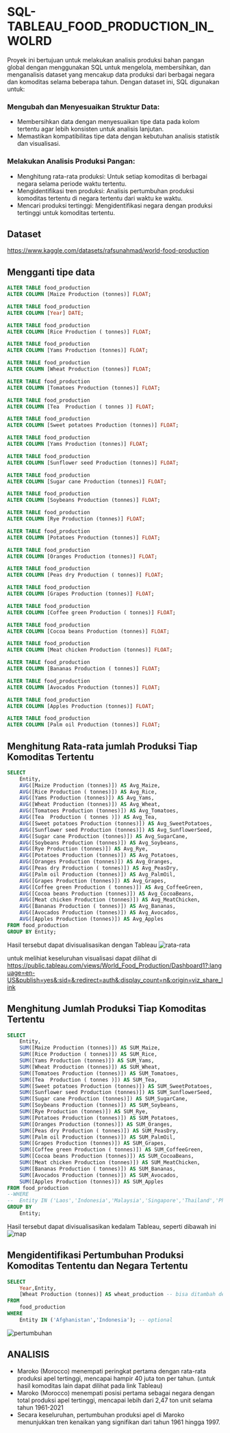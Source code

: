 # SQL-TABLEAU_FOOD_PRODUCTION_IN_WOLRD
Proyek ini bertujuan untuk melakukan analisis produksi bahan pangan global dengan menggunakan SQL untuk mengelola, membersihkan, dan menganalisis dataset yang mencakup data produksi dari berbagai negara dan komoditas selama beberapa tahun. Dengan dataset ini, SQL digunakan untuk:

### Mengubah dan Menyesuaikan Struktur Data:
- Membersihkan data dengan menyesuaikan tipe data pada kolom tertentu agar lebih konsisten untuk analisis lanjutan.
- Memastikan kompatibilitas tipe data dengan kebutuhan analisis statistik dan visualisasi.
 ### Melakukan Analisis Produksi Pangan:
- Menghitung rata-rata produksi: Untuk setiap komoditas di berbagai negara selama periode waktu tertentu.
- Mengidentifikasi tren produksi: Analisis pertumbuhan produksi komoditas tertentu di negara tertentu dari waktu ke waktu.
- Mencari produksi tertinggi: Mengidentifikasi negara dengan produksi tertinggi untuk komoditas tertentu.

## Dataset
https://www.kaggle.com/datasets/rafsunahmad/world-food-production

## Mengganti tipe data
```sql
ALTER TABLE food_production
ALTER COLUMN [Maize Production (tonnes)] FLOAT;

ALTER TABLE food_production
ALTER COLUMN [Year] DATE;

ALTER TABLE food_production
ALTER COLUMN [Rice Production ( tonnes)] FLOAT;

ALTER TABLE food_production
ALTER COLUMN [Yams Production (tonnes)] FLOAT;

ALTER TABLE food_production
ALTER COLUMN [Wheat Production (tonnes)] FLOAT;

ALTER TABLE food_production
ALTER COLUMN [Tomatoes Production (tonnes)] FLOAT;

ALTER TABLE food_production
ALTER COLUMN [Tea  Production ( tonnes )] FLOAT;

ALTER TABLE food_production
ALTER COLUMN [Sweet potatoes Production (tonnes)] FLOAT;

ALTER TABLE food_production
ALTER COLUMN [Yams Production (tonnes)] FLOAT;

ALTER TABLE food_production
ALTER COLUMN [Sunflower seed Production (tonnes)] FLOAT;

ALTER TABLE food_production
ALTER COLUMN [Sugar cane Production (tonnes)] FLOAT;

ALTER TABLE food_production
ALTER COLUMN [Soybeans Production (tonnes)] FLOAT;

ALTER TABLE food_production
ALTER COLUMN [Rye Production (tonnes)] FLOAT;

ALTER TABLE food_production
ALTER COLUMN [Potatoes Production (tonnes)] FLOAT;

ALTER TABLE food_production
ALTER COLUMN [Oranges Production (tonnes)] FLOAT;

ALTER TABLE food_production
ALTER COLUMN [Peas dry Production ( tonnes)] FLOAT;

ALTER TABLE food_production
ALTER COLUMN [Grapes Production (tonnes)] FLOAT;

ALTER TABLE food_production
ALTER COLUMN [Coffee green Production ( tonnes)] FLOAT;

ALTER TABLE food_production
ALTER COLUMN [Cocoa beans Production (tonnes)] FLOAT;

ALTER TABLE food_production
ALTER COLUMN [Meat chicken Production (tonnes)] FLOAT;

ALTER TABLE food_production
ALTER COLUMN [Bananas Production ( tonnes)] FLOAT;

ALTER TABLE food_production
ALTER COLUMN [Avocados Production (tonnes)] FLOAT;

ALTER TABLE food_production
ALTER COLUMN [Apples Production (tonnes)] FLOAT;

ALTER TABLE food_production
ALTER COLUMN [Palm oil Production (tonnes)] FLOAT;
```
## Menghitung Rata-rata jumlah Produksi Tiap Komoditas Tertentu
``` sql
SELECT 
    Entity,
    AVG([Maize Production (tonnes)]) AS Avg_Maize,
    AVG([Rice Production ( tonnes)]) AS Avg_Rice,
    AVG([Yams Production (tonnes)]) AS Avg_Yams,
    AVG([Wheat Production (tonnes)]) AS Avg_Wheat,
    AVG([Tomatoes Production (tonnes)]) AS Avg_Tomatoes,
    AVG([Tea  Production ( tonnes )]) AS Avg_Tea,
    AVG([Sweet potatoes Production (tonnes)]) AS Avg_SweetPotatoes,
    AVG([Sunflower seed Production (tonnes)]) AS Avg_SunflowerSeed,
    AVG([Sugar cane Production (tonnes)]) AS Avg_SugarCane,
    AVG([Soybeans Production (tonnes)]) AS Avg_Soybeans,
    AVG([Rye Production (tonnes)]) AS Avg_Rye,
    AVG([Potatoes Production (tonnes)]) AS Avg_Potatoes,
    AVG([Oranges Production (tonnes)]) AS Avg_Oranges,
    AVG([Peas dry Production ( tonnes)]) AS Avg_PeasDry,
    AVG([Palm oil Production (tonnes)]) AS Avg_PalmOil,
    AVG([Grapes Production (tonnes)]) AS Avg_Grapes,
    AVG([Coffee green Production ( tonnes)]) AS Avg_CoffeeGreen,
    AVG([Cocoa beans Production (tonnes)]) AS Avg_CocoaBeans,
    AVG([Meat chicken Production (tonnes)]) AS Avg_MeatChicken,
    AVG([Bananas Production ( tonnes)]) AS Avg_Bananas,
    AVG([Avocados Production (tonnes)]) AS Avg_Avocados,
    AVG([Apples Production (tonnes)]) AS Avg_Apples
FROM food_production
GROUP BY Entity;
```
Hasil tersebut dapat divisualisasikan dengan Tableau
![rata-rata](https://github.com/edelnurintan/SQL-TABLEAU_FOOD_PRODUCTION_IN_WOLRD/blob/main/rata.png)

untuk melihiat keseluruhan visualisasi dapat dilihat di https://public.tableau.com/views/World_Food_Production/Dashboard1?:language=en-US&publish=yes&:sid=&:redirect=auth&:display_count=n&:origin=viz_share_link

## Menghitung Jumlah Produksi Tiap Komoditas Tertentu
```sql
SELECT 
	Entity,
	SUM([Maize Production (tonnes)]) AS SUM_Maize,
    SUM([Rice Production ( tonnes)]) AS SUM_Rice,
    SUM([Yams Production (tonnes)]) AS SUM_Yams,
    SUM([Wheat Production (tonnes)]) AS SUM_Wheat,
    SUM([Tomatoes Production (tonnes)]) AS SUM_Tomatoes,
    SUM([Tea  Production ( tonnes )]) AS SUM_Tea,
    SUM([Sweet potatoes Production (tonnes)]) AS SUM_SweetPotatoes,
    SUM([Sunflower seed Production (tonnes)]) AS SUM_SunflowerSeed,
    SUM([Sugar cane Production (tonnes)]) AS SUM_SugarCane,
    SUM([Soybeans Production (tonnes)]) AS SUM_Soybeans,
    SUM([Rye Production (tonnes)]) AS SUM_Rye,
    SUM([Potatoes Production (tonnes)]) AS SUM_Potatoes,
    SUM([Oranges Production (tonnes)]) AS SUM_Oranges,
    SUM([Peas dry Production ( tonnes)]) AS SUM_PeasDry,
    SUM([Palm oil Production (tonnes)]) AS SUM_PalmOil,
    SUM([Grapes Production (tonnes)]) AS SUM_Grapes,
    SUM([Coffee green Production ( tonnes)]) AS SUM_CoffeeGreen,
    SUM([Cocoa beans Production (tonnes)]) AS SUM_CocoaBeans,
    SUM([Meat chicken Production (tonnes)]) AS SUM_MeatChicken,
    SUM([Bananas Production ( tonnes)]) AS SUM_Bananas,
    SUM([Avocados Production (tonnes)]) AS SUM_Avocados,
    SUM([Apples Production (tonnes)]) AS SUM_Apples
FROM food_production
--WHERE 
--	Entity IN ('Laos','Indonesia','Malaysia','Singapore','Thailand','Philippines','Vietnam','Cambodia','Myanmar') --jika ingin memilih hanya beberapa negara
GROUP BY
	Entity;
```
Hasil tersebut dapat divisualisasikan kedalam Tableau, seperti dibawah ini
![map](https://github.com/edelnurintan/SQL-TABLEAU_FOOD_PRODUCTION_IN_WOLRD/blob/main/jumlah.png)

## Mengidentifikasi Pertumbuhan Produksi  Komoditas Tententu dan Negara Tertentu
``` sql
SELECT 
	Year,Entity,
	[Wheat Production (tonnes)] AS wheat_production -- bisa ditambah dengan komoditas lain
FROM 
	food_production
WHERE 
	Entity IN ('Afghanistan','Indonesia'); -- optional
```

![pertumbuhan](https://github.com/edelnurintan/SQL-TABLEAU_FOOD_PRODUCTION_IN_WOLRD/blob/main/pertumbuhan.png)

## ANALISIS
- Maroko (Morocco) menempati peringkat pertama dengan rata-rata produksi apel tertinggi, mencapai hampir 40 juta ton per tahun. (untuk hasil komoditas lain dapat dilihat pada link Tableau)
- Maroko (Morocco) menempati posisi pertama sebagai negara dengan total produksi apel tertinggi, mencapai lebih dari 2,47 ton unit selama tahun 1961-2021
- Secara keseluruhan, pertumbuhan produksi apel di Maroko menunjukkan tren kenaikan yang signifikan dari tahun 1961 hingga 1997.
